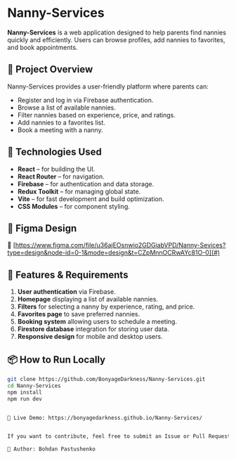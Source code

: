 # Nanny-Services

**Nanny-Services** is a web application designed to help parents find nannies quickly and efficiently. Users can browse profiles, add nannies to favorites, and book appointments.

## 🌟 Project Overview

Nanny-Services provides a user-friendly platform where parents can:

- Register and log in via Firebase authentication.
- Browse a list of available nannies.
- Filter nannies based on experience, price, and ratings.
- Add nannies to a favorites list.
- Book a meeting with a nanny.

## 🚀 Technologies Used

- **React** – for building the UI.
- **React Router** – for navigation.
- **Firebase** – for authentication and data storage.
- **Redux Toolkit** – for managing global state.
- **Vite** – for fast development and build optimization.
- **CSS Modules** – for component styling.

## 🎨 Figma Design

📌 [https://www.figma.com/file/u36ajEOsnwio2GDGiabVPD/Nanny-Sevices?type=design&node-id=0-1&mode=design&t=CZpMnnOCRwAYc81O-0](#) 

## 📜 Features & Requirements

1. **User authentication** via Firebase.
2. **Homepage** displaying a list of available nannies.
3. **Filters** for selecting a nanny by experience, rating, and price.
4. **Favorites page** to save preferred nannies.
5. **Booking system** allowing users to schedule a meeting.
6. **Firestore database** integration for storing user data.
7. **Responsive design** for mobile and desktop users.

## 📦 How to Run Locally

```sh
git clone https://github.com/BonyageDarkness/Nanny-Services.git
cd Nanny-Services
npm install
npm run dev


📌 Live Demo: https://bonyagedarkness.github.io/Nanny-Services/


If you want to contribute, feel free to submit an Issue or Pull Request.

📩 Author: Bohdan Pastushenko

```

